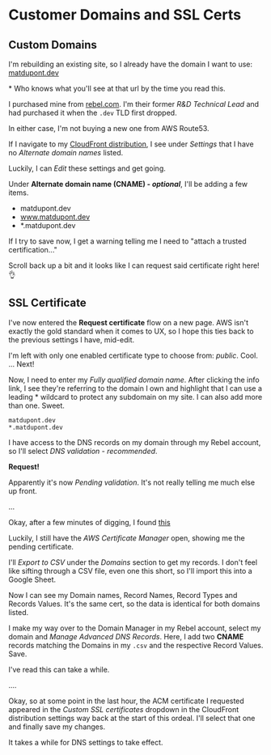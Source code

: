 # Customer Domains and SSL Certs

## Custom Domains

I'm rebuilding an existing site, so I already have the domain I want to use: [matdupont.dev](https://matdupont.dev)

\* Who knows what you'll see at that url by the time you read this.

I purchased mine from [rebel.com](https://rebel.com). I'm their former _R&D Technical Lead_ and had purchased it when the `.dev` TLD first dropped.

In either case, I'm not buying a new one from AWS Route53.

If I navigate to my [CloudFront distribution](https://console.aws.amazon.com/cloudfront), I see under _Settings_ that I have no _Alternate domain names_ listed.

Luckily, I can _Edit_ these settings and get going.

Under **Alternate domain name (CNAME) - _optional_**, I'll be adding a few items.

- matdupont.dev
- www.matdupont.dev
- \*.matdupont.dev

If I try to save now, I get a warning telling me I need to "attach a trusted certification..."

Scroll back up a bit and it looks like I can request said certificate right here! 👌

## SSL Certificate

I've now entered the **Request certificate** flow on a new page. AWS isn't exactly the gold standard when it comes to UX, so I hope this ties back to the previous settings I have, mid-edit.

I'm left with only one enabled certificate type to choose from: _public_. Cool. ... Next!

Now, I need to enter my _Fully qualified domain name_. After clicking the info link, I see they're referring to the domain I own and highlight that I can use a leading \* wildcard to protect any subdomain on my site. I can also add more than one. Sweet.

```
matdupont.dev
*.matdupont.dev
```

I have access to the DNS records on my domain through my Rebel account, so I'll select _DNS validation - recommended_.

**Request!**

Apparently it's now _Pending validation_. It's not really telling me much else up front.

...

Okay, after a few minutes of digging, I found [this](https://docs.aws.amazon.com/acm/latest/userguide/dns-validation.html)

Luckily, I still have the _AWS Certificate Manager_ open, showing me the pending certificate.

I'll _Export to CSV_ under the _Domains_ section to get my records. I don't feel like sifting through a CSV file, even one this short, so I'll import this into a Google Sheet.

Now I can see my Domain names, Record Names, Record Types and Records Values. It's the same cert, so the data is identical for both domains listed.

I make my way over to the Domain Manager in my Rebel account, select my domain and _Manage Advanced DNS Records_. Here, I add two **CNAME** records matching the Domains in my `.csv` and the respective Record Values. Save.

I've read this can take a while.

....

Okay, so at some point in the last hour, the ACM certificate I requested appeared in the _Custom SSL certificates_ dropdown in the CloudFront distribution settings way back at the start of this ordeal. I'll select that one and finally save my changes.

It takes a while for DNS settings to take effect.
